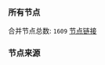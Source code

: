 ### 所有节点
合并节点总数: `1609`
[节点链接](https://raw.githubusercontent.com/rzhy1/11/master/sub/sub_merge_base64.txt)

### 节点来源